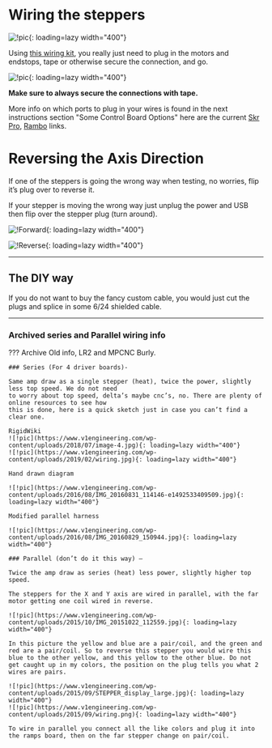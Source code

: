 # Wiring the steppers

![!pic](https://www.v1engineering.com/wp-content/uploads/2017/11/IMG_20180529_175849.jpg){: loading=lazy width="400"}

Using [this wiring kit](https://vicious1-com.myshopify.com/collections/parts/products/wiring-kit-1),
you really just need to plug in the motors and endstops, tape or otherwise secure the connection, and go.

![!pic](https://www.v1engineering.com/wp-content/uploads/2018/05/IMG_20180529_1806062.jpg){: loading=lazy width="400"}

**Make sure to always secure the connections with tape.**

More info on which ports to plug in your wires is found in the next instructions section "Some Control Board Options" here are the current [Skr Pro](../electronics/skrpro.md), [Rambo](../electronics/ultimachine.md) links.

# Reversing the Axis Direction

If one of the steppers is going the wrong way when testing, no worries, flip it’s plug over to reverse it.

If your stepper is moving the wrong way just unplug the power and USB then flip
over the stepper plug (turn around).

![!Forward](https://www.v1engineering.com/wp-content/uploads/2015/04/IMG_20150418_095805.jpg){: loading=lazy width="400"}

![!Reverse](https://www.v1engineering.com/wp-content/uploads/2015/04/IMG_20150418_095832.jpg){: loading=lazy width="400"}
___


## The DIY way

If you do not want to buy the fancy custom cable, you would just cut the plugs and
splice in some 6/24 shielded cable.

___

### Archived series and Parallel wiring info 

??? Archive
    Old info, LR2 and MPCNC Burly.

    ### Series (For 4 driver boards)-

    Same amp draw as a single stepper (heat), twice the power, slightly less top speed. We do not need
    to worry about top speed, delta’s maybe cnc’s, no. There are plenty of online resources to see how
    this is done, here is a quick sketch just in case you can’t find a clear one.

    RigidWiki
    ![!pic](https://www.v1engineering.com/wp-content/uploads/2018/07/image-4.jpg){: loading=lazy width="400"}
    ![!pic](https://www.v1engineering.com/wp-content/uploads/2019/02/wiring.jpg){: loading=lazy width="400"}

    Hand drawn diagram

    ![!pic](https://www.v1engineering.com/wp-content/uploads/2016/08/IMG_20160831_114146-e1492533409509.jpg){: loading=lazy width="400"}

    Modified parallel harness

    ![!pic](https://www.v1engineering.com/wp-content/uploads/2016/08/IMG_20160829_150944.jpg){: loading=lazy width="400"}
 
    ### Parallel (don’t do it this way) –

    Twice the amp draw as series (heat) less power, slightly higher top speed.

    The steppers for the X and Y axis are wired in parallel, with the far motor getting one coil wired in reverse.

    ![!pic](https://www.v1engineering.com/wp-content/uploads/2015/10/IMG_20151022_112559.jpg){: loading=lazy width="400"}

    In this picture the yellow and blue are a pair/coil, and the green and red are a pair/coil. So to reverse this stepper you would wire this blue to the other yellow, and this yellow to the other blue. Do not get caught up in my colors, the position on the plug tells you what 2 wires are pairs.

    ![!pic](https://www.v1engineering.com/wp-content/uploads/2015/09/STEPPER_display_large.jpg){: loading=lazy width="400"}
    ![!pic](https://www.v1engineering.com/wp-content/uploads/2015/09/wiring.png){: loading=lazy width="400"}

    To wire in parallel you connect all the like colors and plug it into the ramps board, then on the far stepper change on pair/coil.


